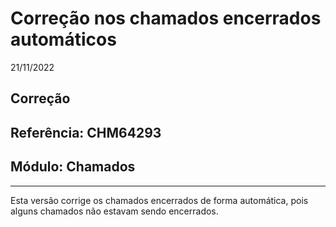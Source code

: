 # Correção nos chamados encerrados automáticos
21/11/2022
## Correção
## Referência: CHM64293
## Módulo: Chamados
***

Esta versão corrige os chamados encerrados de forma automática, pois alguns chamados não estavam sendo encerrados.